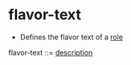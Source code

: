 # flavor-text
+ Defines the flavor text of a [role](role.md)

flavor-text ::= [description](description.md)
